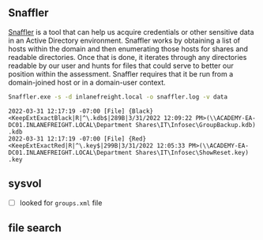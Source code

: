 ## Snaffler

[Snaffler](https://github.com/SnaffCon/Snaffler) is a tool that can help us acquire credentials or other sensitive data in an Active Directory environment. Snaffler works by obtaining a list of hosts within the domain and then enumerating those hosts for shares and readable directories. Once that is done, it iterates through any directories readable by our user and hunts for files that could serve to better our position within the assessment. Snaffler requires that it be run from a domain-joined host or in a domain-user context.

```bash
Snaffler.exe -s -d inlanefreight.local -o snaffler.log -v data
```
```powershell-session
2022-03-31 12:17:19 -07:00 [File] {Black}<KeepExtExactBlack|R|^\.kdb$|289B|3/31/2022 12:09:22 PM>(\\ACADEMY-EA-DC01.INLANEFREIGHT.LOCAL\Department Shares\IT\Infosec\GroupBackup.kdb) .kdb
2022-03-31 12:17:19 -07:00 [File] {Red}<KeepExtExactRed|R|^\.key$|299B|3/31/2022 12:05:33 PM>(\\ACADEMY-EA-DC01.INLANEFREIGHT.LOCAL\Department Shares\IT\Infosec\ShowReset.key) .key

```

## sysvol

- [ ] looked for `groups.xml` file

## file search